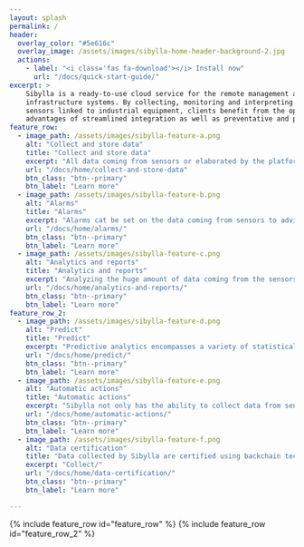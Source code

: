 ```yaml
---
layout: splash
permalink: /
header:
  overlay_color: "#5e616c"
  overlay_image: /assets/images/sibylla-home-header-background-2.jpg
  actions:
    - label: "<i class='fas fa-download'></i> Install now"
      url: "/docs/quick-start-guide/"
excerpt: >
    Sibylla is a ready-to-use cloud service for the remote management and control of complex
    infrastructure systems. By collecting, monitoring and interpreting agnostic data from
    sensors linked to industrial equipment, clients benefit from the operational and economic
    advantages of streamlined integration as well as preventative and predictive maintenance.
feature_row:
  - image_path: /assets/images/sibylla-feature-a.png
    alt: "Collect and store data"
    title: "Collect and store data"
    excerpt: "All data coming from sensors or elaborated by the platform can be stored in a durable and safe place"
    url: "/docs/home/collect-and-store-data"
    btn_class: "btn--primary"
    btn_label: "Learn more"
  - image_path: /assets/images/sibylla-feature-b.png
    alt: "Alarms"
    title: "Alarms"
    excerpt: "Alarms cat be set on the data coming from sensors to advise the client of a warning condition"
    url: "/docs/home/alarms/"
    btn_class: "btn--primary"
    btn_label: "Learn more"
  - image_path: /assets/images/sibylla-feature-c.png
    alt: "Analytics and reports"
    title: "Analytics and reports"
    excerpt: "Analyzing the huge amount of data coming from the sensors requires very specific analysis techniques that are addressed by Sibyl's analysis modules "
    url: "/docs/home/analytics-and-reports/"
    btn_class: "btn--primary"
    btn_label: "Learn more"
feature_row_2:
  - image_path: /assets/images/sibylla-feature-d.png
    alt: "Predict"
    title: "Predict"
    excerpt: "Predictive analytics encompasses a variety of statistical techniques from data mining, predictive modelling, and machine learning, that analyze current and historical facts to make predictions about future or otherwise unknown events"
    url: "/docs/home/predict/"
    btn_class: "btn--primary"
    btn_label: "Learn more"
  - image_path: /assets/images/sibylla-feature-e.png
    alt: "Automatic actions"
    title: "Automatic actions"
    excerpt: "Sibylla not only has the ability to collect data from sensors, it can also interact with objects to, for example, shutdown devices, open doors and other "
    url: "/docs/home/automatic-actions/"
    btn_class: "btn--primary"
    btn_label: "Learn more"
  - image_path: /assets/images/sibylla-feature-f.png
    alt: "Data certification"
    title: "Data collected by Sibylla are certified using backchain technology"
    excerpt: "Collect/"
    url: "/docs/home/data-certification/"
    btn_class: "btn--primary"
    btn_label: "Learn more"

---
```


{% include feature_row id="feature_row" %}
{% include feature_row id="feature_row_2" %}
